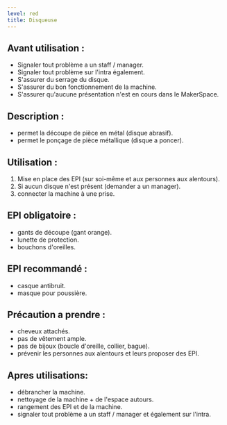 ```yaml
---
level: red
title: Disqueuse
---
```


## Avant utilisation : 

- Signaler tout problème a un staff / manager.
- Signaler tout problème sur l'intra également.
- S'assurer du serrage du disque.
- S'assurer du bon fonctionnement de la machine.
- S'assurer qu'aucune présentation n'est en cours dans le MakerSpace.

## Description : 

- permet la découpe de pièce en métal (disque abrasif).
- permet le ponçage de pièce métallique (disque a poncer).

## Utilisation : 

1. Mise en place des EPI (sur soi-même et aux personnes aux alentours). 
2. Si  aucun disque n'est présent (demander a un manager). 
3. connecter la machine à une prise.

## EPI obligatoire : 

- gants de découpe (gant orange).
- lunette de protection.
- bouchons d'oreilles.

## EPI recommandé : 

 - casque antibruit.
 - masque pour poussière.

## Précaution a prendre : 

- cheveux attachés.
- pas de vêtement ample.
- pas de bijoux (boucle d'oreille, collier, bague).
- prévenir les personnes aux alentours et leurs proposer des EPI.

## Apres utilisations: 

- débrancher la machine.
- nettoyage de la machine + de l'espace autours.
- rangement des EPI et de la machine.
- signaler tout problème a un staff / manager et également sur l'intra.